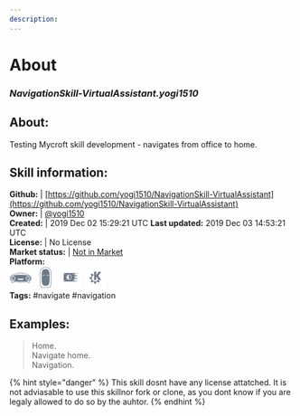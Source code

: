 ```yaml
--- 
description: 
---
```


# About  
### _NavigationSkill-VirtualAssistant.yogi1510_  
## About:  
Testing Mycroft skill development - navigates from office to home.

## Skill information:  
**Github:** | [https://github.com/yogi1510/NavigationSkill-VirtualAssistant](https://github.com/yogi1510/NavigationSkill-VirtualAssistant)  
**Owner:** | [@yogi1510](https://github.com/yogi1510)  
**Created:** | 2019 Dec 02 15:29:21 UTC  **Last updated:** 2019 Dec 03 14:53:21 UTC  
**License:** | No License  
**Market status:** | [Not in Market](https://market.mycroft.ai/skill/)  
**Platform:**  
 ![](../.gitbook/assets/mark-1-icon.png)  ![](../.gitbook/assets/mark-2-icon.png)  ![](../.gitbook/assets/picroft-icon.png)  ![](../.gitbook/assets/kde.png)   
**Tags:** \#navigate \#navigation   
## Examples:  
> Home.  
> Navigate home.  
> Navigation.  
  
{% hint style="danger" %}
This skill dosnt have any license attatched. It is not adviasable to use this skillnor fork or clone, as you dont know if you are legaly allowed to do so by the auhtor.
{% endhint %}

